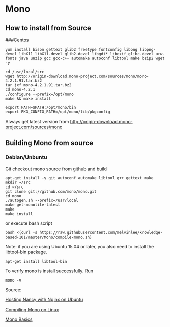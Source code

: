 # Mono

## How to install from Source

###Centos

	yum install bison gettext glib2 freetype fontconfig libpng libpng-devel libX11 libX11-devel glib2-devel libgdi* libexif glibc-devel urw-fonts java unzip gcc gcc-c++ automake autoconf libtool make bzip2 wget -y

	cd /usr/local/src 
	wget http://origin-download.mono-project.com/sources/mono/mono-4.2.1.91.tar.bz2
	tar jxf mono-4.2.1.91.tar.bz2
	cd mono-4.2.1
	./configure --prefix=/opt/mono
	make && make install

	export PATH=$PATH:/opt/mono/bin
	export PKG_CONFIG_PATH=/opt/mono/lib/pkgconfig


Always get latest version from http://origin-download.mono-project.com/sources/mono


## Building Mono from source

### Debian/Unbuntu


Git checkout mono source from github and build

	apt-get install -y git autoconf automake libtool g++ gettext make
	mkdir ~/src
	cd ~/src
	git clone git://github.com/mono/mono.git
	cd mono
	./autogen.sh --prefix=/usr/local
	make get-monolite-latest
	make
	make install
	
or execute bash script

	bash <(curl -s https://raw.githubusercontent.com/melvinlee/knowledge-based-101/master/Mono/compile-mono.sh)
		
Note: if you are using Ubuntu 15.04 or later, you also need to install the libtool-bin package.

	apt-get install libtool-bin


To verify mono is install successfully. Run

	mono -v
		

Source: 

[Hosting Nancy with Nginx on Ubuntu](https://github.com/NancyFx/Nancy/wiki/Hosting-Nancy-with-Nginx-on-Ubuntu)

[Compiling Mono on Linux](http://www.mono-project.com/docs/compiling-mono/linux/)

[Mono Basics](http://www.mono-project.com/docs/getting-started/mono-basics/)
